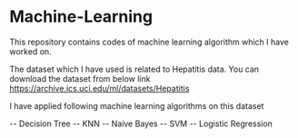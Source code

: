 # Machine-Learning
This repository contains codes of machine learning algorithm which I have worked on.

The dataset which I have used is related to Hepatitis data. You can download the dataset from below link
https://archive.ics.uci.edu/ml/datasets/Hepatitis

I have applied following machine learning algorithms on this dataset

-- Decision Tree
-- KNN
-- Naive Bayes
-- SVM
-- Logistic Regression
